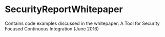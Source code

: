 # SecurityReportWhitepaper
Contains code examples discussed in the whitepaper: A Tool for Security Focused Continuous Integration (June 2016)
